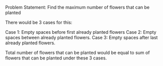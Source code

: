 Problem Statement:
Find the maximum number of flowers that can be planted

There would be 3 cases for this:

Case 1: Empty spaces before first already planted flowers
Case 2: Empty spaces between already planted flowers.
Case 3: Empty spaces after last already planted flowers.

Total number of flowers that can be planted would be equal to sum of flowers that can be planted under these 3 cases.